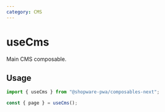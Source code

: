 ```yaml
---
category: CMS
---
```


# useCms

Main CMS composable.

## Usage

```ts
import { useCms } from "@shopware-pwa/composables-next";

const { page } = useCms();
```
